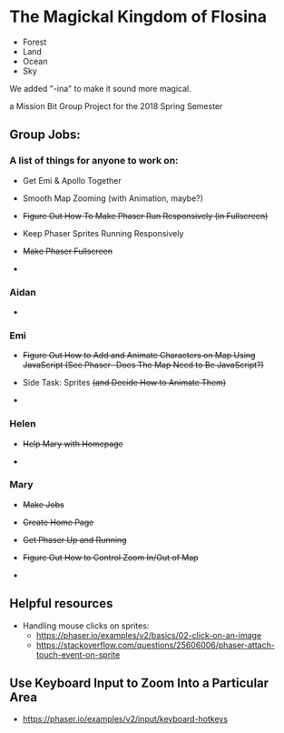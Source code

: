 # The Magickal Kingdom of Flosina

* Forest
* Land
* Ocean
* Sky

We added "-ina" to make it sound more magical.

a Mission Bit Group Project for the 2018 Spring Semester

## Group Jobs:

### A list of things for anyone to work on:

* Get Emi & Apollo Together

* Smooth Map Zooming (with Animation, maybe?)

* ~~Figure Out How To Make Phaser Run Responsively (in Fullscreen)~~

* Keep Phaser Sprites Running Responsively

* ~~Make Phaser Fullscreen~~

* 


### Aidan

* 

### Emi

* ~~Figure Out How to Add and Animate Characters on Map Using JavaScript (See Phaser- Does The Map Need to Be JavaScript?)~~

* Side Task: Sprites ~~(and Decide How to Animate Them)~~

* 

### Helen

* ~~Help Mary with Homepage~~

*

### Mary

* ~~Make Jobs~~

* ~~Create Home Page~~

* ~~Get Phaser Up and Running~~

* ~~Figure Out How to Control Zoom In/Out of Map~~

* 

## Helpful resources
- Handling mouse clicks on sprites:
  - https://phaser.io/examples/v2/basics/02-click-on-an-image
  - https://stackoverflow.com/questions/25606006/phaser-attach-touch-event-on-sprite

## Use Keyboard Input to Zoom Into a Particular Area
- https://phaser.io/examples/v2/input/keyboard-hotkeys
